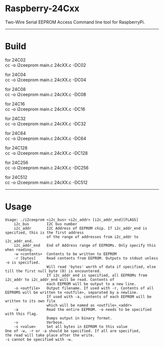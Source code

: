 # Raspberry-24Cxx

Two-Wire Serial EEPROM Access Command line tool for RaspberryPi.   

---

# Build
for 24C02   
cc -o i2ceeprom main.c 24cXX.c -DC02

for 24C04   
cc -o i2ceeprom main.c 24cXX.c -DC04

for 24C08   
cc -o i2ceeprom main.c 24cXX.c -DC08

for 24C16   
cc -o i2ceeprom main.c 24cXX.c -DC16

for 24C32   
cc -o i2ceeprom main.c 24cXX.c -DC32

for 24C64   
cc -o i2ceeprom main.c 24cXX.c -DC64

for 24C128   
cc -o i2ceeprom main.c 24cXX.c -DC128

for 24C256   
cc -o i2ceeprom main.c 24cXX.c -DC256

for 24C512   
cc -o i2ceeprom main.c 24cXX.c -DC512

---

# Usage

```
Usage: ./i2ceeprom <i2c_bus> <i2c_addr> [i2c_addr_end][FLAGS]
    i2c_bus        I2C bus number
    i2c_addr       I2C Address of EEPROM chip. If i2c_addr_end is specified, this is the first address
                   of the range of addresses from i2c_addr to i2c_addr_end.
    i2c_addr_end   End of Address range of EEPROMs. Only specify this  when reading.
    -w <contents>  Contents to be written to EEPROM
    -r [bytes]     Read contents from EEPROM. Outputs to stdout unless -o is specified.
                   Will read 'bytes' worth of data if specified, else till the first null byte (0) is encountered.
                   If i2c_addr_end is specified, all EEPROMs from i2c_addr to i2c_addr_end will be read. Contents of
                   each EEPROM will be output to a new line.
    -o <outfile>   Output filename. If used with -r, Contents of all EEPROMS will be written to <outfile>, separated by a newline.
                   If used with -a, contents of each EEPROM will be written to its own file
                   which will be named as <outfile>_<addr>
    -a             Read the entire EEPROM. -o needs to be specified with this flag.
                   Dumps output in binary format.
    -v             Verbose.
    -s <value>     Set all bytes in EEPROM to this value
One of -w, -r or -a should be specified. If all are specified,
the read will take place after the write.
-s cannot be specified with -w.
```
